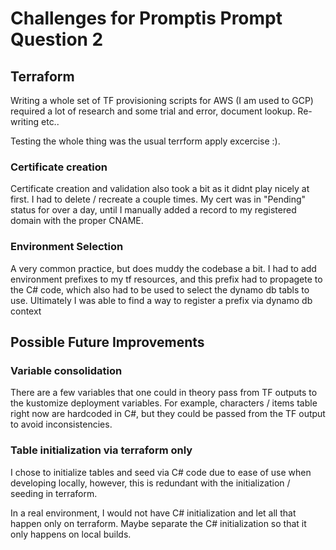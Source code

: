 # Challenges for Promptis Prompt Question 2

## Terraform

Writing a whole set of TF provisioning scripts for AWS (I am used to GCP) required a lot of research and some trial and error, document lookup. Re-writing etc..

Testing the whole thing was the usual terrform apply excercise :).

### Certificate creation

Certificate creation and validation also took a bit as it didnt play nicely at first.
I had to delete / recreate a couple times.
My cert was in "Pending" status for over a day, until I manually added a record to my registered
domain with the proper CNAME.

### Environment Selection

A very common practice, but does muddy the codebase a bit.
I had to add environment prefixes to my tf resources, and this prefix had to propagete
to the C# code, which also had to be used to select the dynamo db tabls to use.
Ultimately I was able to find a way to register a prefix via dynamo db context

## Possible Future Improvements

### Variable consolidation

There are a few variables that one could in theory pass from TF outputs to the kustomize deployment variables.
For example, characters / items table right now are hardcoded in C#, but they could be passed from the
TF output to avoid inconsistencies.

### Table initialization via terraform only

I chose to initialize tables and seed via C# code due to ease of use when developing locally, however,
this is redundant with the initialization / seeding in terraform.

In a real environment, I would not have C# initialization and let all that happen only on terraform.
Maybe separate the C# initialization so that it only happens on local builds.